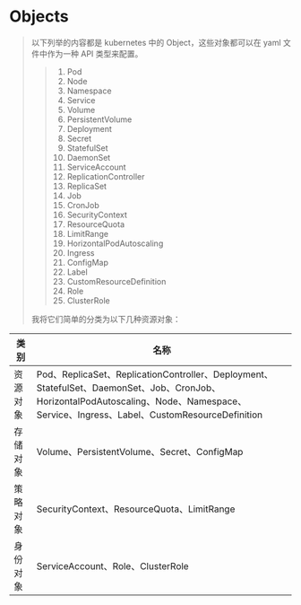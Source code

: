 # Objects
> 以下列举的内容都是 kubernetes 中的 Object，这些对象都可以在 yaml 文件中作为一种 API 类型来配置。   
> > 1. Pod   
> > 2. Node   
> > 3. Namespace   
> > 4. Service   
> > 5. Volume   
> > 6. PersistentVolume   
> > 7. Deployment   
> > 8. Secret   
> > 9. StatefulSet   
> > 10. DaemonSet   
> > 11. ServiceAccount   
> > 12. ReplicationController   
> > 13. ReplicaSet   
> > 14. Job   
> > 15. CronJob   
> > 16. SecurityContext   
> > 17. ResourceQuota   
> > 18. LimitRange   
> > 19. HorizontalPodAutoscaling   
> > 20. Ingress   
> > 21. ConfigMap   
> > 22. Label   
> > 23. CustomResourceDefinition   
> > 24. Role   
> > 25. ClusterRole   
> >
> 我将它们简单的分类为以下几种资源对象：   


类别    | 名称
--------|--------
资源对象|Pod、ReplicaSet、ReplicationController、Deployment、StatefulSet、DaemonSet、Job、CronJob、HorizontalPodAutoscaling、Node、Namespace、Service、Ingress、Label、CustomResourceDefinition
存储对象|Volume、PersistentVolume、Secret、ConfigMap
策略对象|SecurityContext、ResourceQuota、LimitRange
身份对象|ServiceAccount、Role、ClusterRole


